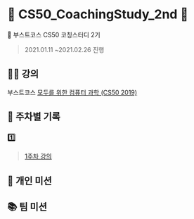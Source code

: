 # 🚀 CS50_CoachingStudy_2nd 🚀
🚀 부스트코스 CS50 코칭스터디 2기
> 2021.01.11 ~2021.02.26 진행

## 👨‍🏫 강의
부스트코스 [모두를 위한 컴퓨터 과학 (CS50 2019)](https://www.boostcourse.org/cs112)

## 🌈 주차별 기록

### 1️⃣
> [1주차 강의](https://www.boostcourse.org/cs112/joinLectures/41485)

## 📙 개인 미션

## 📚 팀 미션
